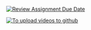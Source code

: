 [![Review Assignment Due Date](https://classroom.github.com/assets/deadline-readme-button-22041afd0340ce965d47ae6ef1cefeee28c7c493a6346c4f15d667ab976d596c.svg)](https://classroom.github.com/a/H5JtsbBo)

[![To upload videos to github](https://github.com/Aero-ComSci/11-5-BaeztheProg)](https://github.com/Aero-ComSci/11-5-BaeztheProg/blob/main/Untitled%20video%20-%20Made%20with%20Clipchamp.mp4)
